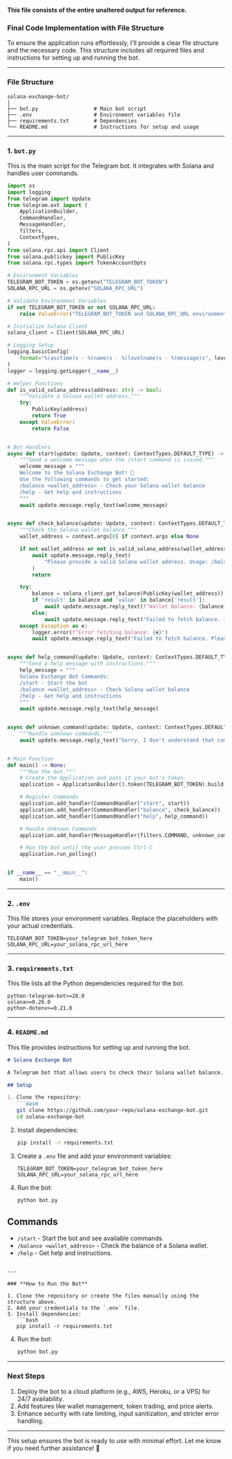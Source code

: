 **This file consists of the entire unaltered output for reference.**

### **Final Code Implementation with File Structure**

To ensure the application runs effortlessly, I'll provide a clear file structure and the necessary code. This structure includes all required files and instructions for setting up and running the bot.

---

### **File Structure**

```
solana-exchange-bot/
│
├── bot.py                  # Main bot script
├── .env                    # Environment variables file
├── requirements.txt        # Dependencies
└── README.md               # Instructions for setup and usage
```

---

### **1. `bot.py`**

This is the main script for the Telegram bot. It integrates with Solana and handles user commands.

```python
import os
import logging
from telegram import Update
from telegram.ext import (
    ApplicationBuilder,
    CommandHandler,
    MessageHandler,
    filters,
    ContextTypes,
)
from solana.rpc.api import Client
from solana.publickey import PublicKey
from solana.rpc.types import TokenAccountOpts

# Environment Variables
TELEGRAM_BOT_TOKEN = os.getenv("TELEGRAM_BOT_TOKEN")
SOLANA_RPC_URL = os.getenv("SOLANA_RPC_URL")

# Validate Environment Variables
if not TELEGRAM_BOT_TOKEN or not SOLANA_RPC_URL:
    raise ValueError("TELEGRAM_BOT_TOKEN and SOLANA_RPC_URL environment variables must be set.")

# Initialize Solana Client
solana_client = Client(SOLANA_RPC_URL)

# Logging Setup
logging.basicConfig(
    format="%(asctime)s - %(name)s - %(levelname)s - %(message)s", level=logging.INFO
)
logger = logging.getLogger(__name__)

# Helper Functions
def is_valid_solana_address(address: str) -> bool:
    """Validate a Solana wallet address."""
    try:
        PublicKey(address)
        return True
    except ValueError:
        return False


# Bot Handlers
async def start(update: Update, context: ContextTypes.DEFAULT_TYPE) -> None:
    """Send a welcome message when the /start command is issued."""
    welcome_message = """
    Welcome to the Solana Exchange Bot! 🚀
    Use the following commands to get started:
    /balance <wallet_address> - Check your Solana wallet balance
    /help - Get help and instructions
    """
    await update.message.reply_text(welcome_message)


async def check_balance(update: Update, context: ContextTypes.DEFAULT_TYPE) -> None:
    """Check the Solana wallet balance."""
    wallet_address = context.args[0] if context.args else None

    if not wallet_address or not is_valid_solana_address(wallet_address):
        await update.message.reply_text(
            "Please provide a valid Solana wallet address. Usage: /balance <wallet_address>"
        )
        return

    try:
        balance = solana_client.get_balance(PublicKey(wallet_address))
        if 'result' in balance and 'value' in balance['result']:
            await update.message.reply_text(f"Wallet Balance: {balance['result']['value']} SOL")
        else:
            await update.message.reply_text("Failed to fetch balance. Invalid response from Solana RPC.")
    except Exception as e:
        logger.error(f"Error fetching balance: {e}")
        await update.message.reply_text("Failed to fetch balance. Please try again later.")


async def help_command(update: Update, context: ContextTypes.DEFAULT_TYPE) -> None:
    """Send a help message with instructions."""
    help_message = """
    Solana Exchange Bot Commands:
    /start - Start the bot
    /balance <wallet_address> - Check Solana wallet balance
    /help - Get help and instructions
    """
    await update.message.reply_text(help_message)


async def unknown_command(update: Update, context: ContextTypes.DEFAULT_TYPE) -> None:
    """Handle unknown commands."""
    await update.message.reply_text("Sorry, I don't understand that command. Use /help for instructions.")


# Main Function
def main() -> None:
    """Run the bot."""
    # Create the Application and pass it your bot's token.
    application = ApplicationBuilder().token(TELEGRAM_BOT_TOKEN).build()

    # Register Commands
    application.add_handler(CommandHandler("start", start))
    application.add_handler(CommandHandler("balance", check_balance))
    application.add_handler(CommandHandler("help", help_command))

    # Handle Unknown Commands
    application.add_handler(MessageHandler(filters.COMMAND, unknown_command))

    # Run the bot until the user presses Ctrl-C
    application.run_polling()


if __name__ == "__main__":
    main()
```

---

### **2. `.env`**

This file stores your environment variables. Replace the placeholders with your actual credentials.

```
TELEGRAM_BOT_TOKEN=your_telegram_bot_token_here
SOLANA_RPC_URL=your_solana_rpc_url_here
```

---

### **3. `requirements.txt`**

This file lists all the Python dependencies required for the bot.

```
python-telegram-bot>=20.0
solana>=0.26.0
python-dotenv>=0.21.0
```

---

### **4. `README.md`**

This file provides instructions for setting up and running the bot.

```markdown
# Solana Exchange Bot

A Telegram bot that allows users to check their Solana wallet balance.

## Setup

1. Clone the repository:
   ```bash
   git clone https://github.com/your-repo/solana-exchange-bot.git
   cd solana-exchange-bot
   ```

2. Install dependencies:
   ```bash
   pip install -r requirements.txt
   ```

3. Create a `.env` file and add your environment variables:
   ```
   TELEGRAM_BOT_TOKEN=your_telegram_bot_token_here
   SOLANA_RPC_URL=your_solana_rpc_url_here
   ```

4. Run the bot:
   ```bash
   python bot.py
   ```

## Commands

- `/start` - Start the bot and see available commands.
- `/balance <wallet_address>` - Check the balance of a Solana wallet.
- `/help` - Get help and instructions.
```

---

### **How to Run the Bot**

1. Clone the repository or create the files manually using the structure above.
2. Add your credentials to the `.env` file.
3. Install dependencies:
   ```bash
   pip install -r requirements.txt
   ```
4. Run the bot:
   ```bash
   python bot.py
   ```

---

### **Next Steps**

1. Deploy the bot to a cloud platform (e.g., AWS, Heroku, or a VPS) for 24/7 availability.
2. Add features like wallet management, token trading, and price alerts.
3. Enhance security with rate limiting, input sanitization, and stricter error handling.

---

This setup ensures the bot is ready to use with minimal effort. Let me know if you need further assistance! 🚀